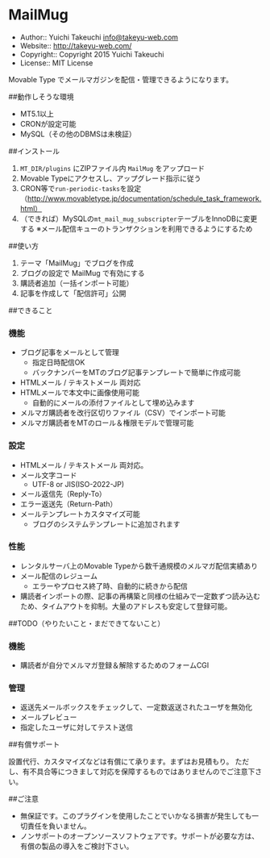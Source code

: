 MailMug
===

* Author:: Yuichi Takeuchi <info@takeyu-web.com>
* Website:: http://takeyu-web.com/
* Copyright:: Copyright 2015 Yuichi Takeuchi
* License:: MIT License

Movable Type でメールマガジンを配信・管理できるようになります。

##動作しそうな環境

* MT5.1以上
* CRONが設定可能
* MySQL（その他のDBMSは未検証）

##インストール

1. `MT_DIR/plugins` にZIPファイル内 `MailMug` をアップロード
2. Movable Typeにアクセスし、アップグレード指示に従う
4. CRON等で`run-periodic-tasks`を設定（http://www.movabletype.jp/documentation/schedule_task_framework.html）
5. （できれば）MySQLの`mt_mail_mug_subscripter`テーブルをInnoDBに変更する
  ※メール配信キューのトランザクションを利用できるようにするため

##使い方

1. テーマ「MailMug」でブログを作成
2. ブログの設定で MailMug で有効にする
3. 購読者追加（一括インポート可能）
4. 記事を作成して「配信許可」公開

##できること

### 機能

- ブログ記事をメールとして管理
  - 指定日時配信OK
  - バックナンバーをMTのブログ記事テンプレートで簡単に作成可能
- HTMLメール / テキストメール 両対応
- HTMLメールで本文中に画像使用可能
  - 自動的にメールの添付ファイルとして埋め込みます
- メルマガ購読者を改行区切りファイル（CSV）でインポート可能
- メルマガ購読者をMTのロール＆権限モデルで管理可能

### 設定

- HTMLメール / テキストメール 両対応。
- メール文字コード 
  - UTF-8 or JIS(ISO-2022-JP)
- メール返信先（Reply-To）
- エラー返送先（Return-Path）
- メールテンプレートカスタマイズ可能
  - ブログのシステムテンプレートに追加されます


### 性能

- レンタルサーバ上のMovable Typeから数千通規模のメルマガ配信実績あり
- メール配信のレジューム
  - エラーやプロセス終了時、自動的に続きから配信
- 購読者インポートの際、記事の再構築と同様の仕組みで一定数ずつ読み込むため、タイムアウトを抑制。大量のアドレスも安定して登録可能。

##TODO（やりたいこと・まだできてないこと）

### 機能

- 購読者が自分でメルマガ登録＆解除するためのフォームCGI

### 管理

- 返送先メールボックスをチェックして、一定数返送されたユーザを無効化
- メールプレビュー
- 指定したユーザに対してテスト送信

##有償サポート

設置代行、カスタマイズなどは有償にて承ります。まずはお見積もり。
ただし、有不具合等につきまして対応を保障するものではありませんのでご注意下さい。


##ご注意

* 無保証です。このプラグインを使用したことでいかなる損害が発生しても一切責任を負いません。
* ノンサポートのオープンソースソフトウェアです。サポートが必要な方は、有償の製品の導入をご検討下さい。


